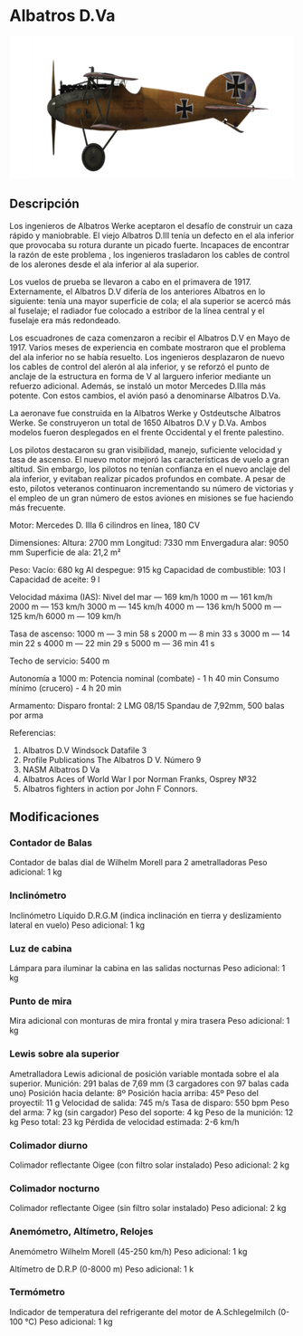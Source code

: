 # Albatros D.Va

![albatrosd5](../images/albatrosd5.png)

## Descripción

Los ingenieros de Albatros Werke aceptaron el desafío de construir un caza rápido y maniobrable. El viejo Albatros D.III tenía un defecto en el ala inferior que provocaba su rotura durante un picado fuerte. Incapaces de encontrar la razón de este problema , los ingenieros trasladaron los cables de control de los alerones desde el ala inferior al ala superior.

Los vuelos de prueba se llevaron a cabo en el primavera de 1917. Externamente, el Albatros D.V difería de los anteriores Albatros en lo siguiente: tenía una mayor superficie de cola; el ala superior se acercó más al fuselaje; el radiador fue colocado a estribor de la línea central y el fuselaje era más redondeado.

Los escuadrones de caza comenzaron a recibir el Albatros D.V en Mayo de 1917. Varios meses de experiencia en combate mostraron que el problema del ala inferior no se había resuelto. Los ingenieros desplazaron de nuevo los cables de control del alerón al ala inferior, y se reforzó el punto de anclaje de la estructura en forma de V al larguero inferior mediante un refuerzo adicional. Además, se instaló un motor Mercedes D.IIIa más potente. Con estos cambios, el avión pasó a denominarse Albatros D.Va.

La aeronave fue construida en la Albatros Werke y Ostdeutsche Albatros Werke. Se construyeron un total de 1650 Albatros D.V y D.Va. Ambos modelos fueron desplegados en el frente Occidental y el frente palestino.

Los pilotos destacaron su gran visibilidad, manejo, suficiente velocidad y tasa de ascenso. El nuevo motor mejoró las características de vuelo a gran altitud. Sin embargo, los pilotos no tenían confianza en el nuevo anclaje del ala inferior, y evitaban realizar picados profundos en combate. A pesar de esto, pilotos veteranos continuaron incrementando su número de victorias y el empleo de un gran número de estos aviones en misiones se fue haciendo más frecuente.


Motor:
Mercedes D. IIIa 6 cilindros en línea, 180 CV

Dimensiones:
Altura: 2700 mm
Longitud: 7330 mm
Envergadura alar: 9050 mm
Superficie de ala: 21,2 m²

Peso:
Vacío: 680 kg
Al despegue: 915 kg
Capacidad de combustible: 103 l
Capacidad de aceite: 9 l

Velocidad máxima (IAS):
Nivel del mar — 169 km/h
1000 m — 161 km/h
2000 m — 153 km/h
3000 m — 145 km/h
4000 m — 136 km/h
5000 m — 125 km/h
6000 m — 109 km/h

Tasa de ascenso:
1000 m —  3 min 58 s
2000 m —  8 min 33 s
3000 m — 14 min 22 s
4000 m — 22 min 29 s
5000 m — 36 min 41 s

Techo de servicio: 5400 m

Autonomía a 1000 m:
Potencia nominal (combate) - 1 h 40 min
Consumo mínimo (crucero) - 4 h 20 min

Armamento:
Disparo frontal: 2 LMG 08/15 Spandau de 7,92mm, 500 balas por arma

Referencias:
1) Albatros D.V  Windsock Datafile 3
2) Profile Publications The Albatros D V. Número 9
3) NASM Albatros D Va
4) Albatros Aces of World War I por Norman Franks, Osprey №32
5) Albatros fighters in action por John F Connors.

## Modificaciones

### Contador de Balas

Contador de balas dial de Wilhelm Morell para 2 ametralladoras
Peso adicional: 1 kg

### Inclinómetro

Inclinómetro Líquido D.R.G.M (indica inclinación en tierra y deslizamiento lateral en vuelo)
Peso adicional: 1 kg

### Luz de cabina

Lámpara para iluminar la cabina en las salidas nocturnas
Peso adicional: 1 kg

### Punto de mira

Mira adicional con monturas de mira frontal y mira trasera
Peso adicional: 1 kg

### Lewis sobre ala superior

Ametralladora Lewis adicional de posición variable montada sobre el ala superior.
Munición: 291 balas de 7,69 mm (3 cargadores con 97 balas cada uno)
Posición hacia delante: 8º
Posición hacia arriba: 45º
Peso del proyectil: 11 g
Velocidad de salida: 745 m/s
Tasa de disparo: 550 bpm
Peso del arma: 7 kg (sin cargador)
Peso del soporte: 4 kg
Peso de la munición: 12 kg
Peso total: 23 kg
Pérdida de velocidad estimada: 2-6 km/h

### Colimador diurno

Colimador reflectante Oigee (con filtro solar instalado)
Peso adicional: 2 kg

### Colimador nocturno

Colimador reflectante Oigee (sin filtro solar instalado)
Peso adicional: 2 kg

### Anemómetro, Altímetro, Relojes

Anemómetro Wilhelm Morell (45-250 km/h)
Peso adicional: 1 kg

Altímetro de D.R.P (0-8000 m)
Peso adicional: 1 k
### Termómetro

Indicador de temperatura del refrigerante del motor de A.Schlegelmilch (0-100 °C)
Peso adicional: 1 kg
